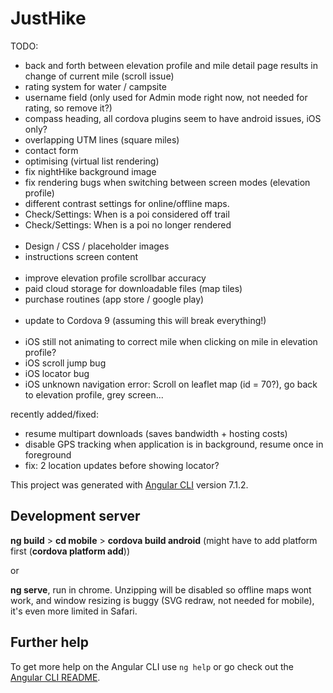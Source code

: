 # JustHike

TODO:

- back and forth between elevation profile and mile detail page results in change of current mile (scroll issue)
- rating system for water / campsite
- username field (only used for Admin mode right now, not needed for rating, so remove it?)
- compass heading, all cordova plugins seem to have android issues, iOS only?
- overlapping UTM lines (square miles)
- contact form
- optimising (virtual list rendering)
- fix nightHike background image
- fix rendering bugs when switching between screen modes (elevation profile)
- different contrast settings for online/offline maps.
- Check/Settings: When is a poi considered off trail
- Check/Settings: When is a poi no longer rendered
<br/><br/>
- Design / CSS / placeholder images
- instructions screen content
<br/><br/>
- improve elevation profile scrollbar accuracy
- paid cloud storage for downloadable files (map tiles)
- purchase routines (app store / google play)
<br/><br/>
- update to Cordova 9 (assuming this will break everything!)
<br/><br/>
- iOS still not animating to correct mile when clicking on mile in elevation profile?
- iOS scroll jump bug
- iOS locator bug
- iOS unknown navigation error: Scroll on leaflet map (id = 70?), go back to elevation profile, grey screen...

recently added/fixed:
- resume multipart downloads (saves bandwidth + hosting costs)
- disable GPS tracking when application is in background, resume once in foreground
- fix: 2 location updates before showing locator?


This project was generated with [Angular CLI](https://github.com/angular/angular-cli) version 7.1.2.

## Development server


<b>ng build</b> > <b>cd mobile</b> > <b>cordova build android</b> (might have to add platform first (<b>cordova platform add</b>))

or

<b>ng serve</b>, run in chrome. Unzipping will be disabled so offline maps wont work, and window resizing is buggy (SVG redraw, not needed for mobile), it's even more limited in Safari.

## Further help

To get more help on the Angular CLI use `ng help` or go check out the [Angular CLI README](https://github.com/angular/angular-cli/blob/master/README.md).

